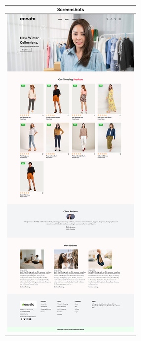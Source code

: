 | Screenshots |
|-------------|
|<img src="https://github.com/Amalatv/evato/blob/main/image/evato.png">|
|             |
